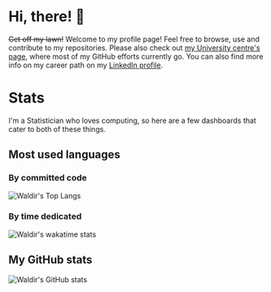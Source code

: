 # Hi, there! :wave:

~~Get off my lawn!~~ Welcome to my profile page! Feel free to browse, use and contribute to my repositories. Please also check out [my University centre's page](https://github.com/ocbe-uio/), where most of my GitHub efforts currently go. You can also find more info on my career path on my [LinkedIn profile](https://www.linkedin.com/in/waldir-leoncio-40899618b/).

# Stats

I'm a Statistician who loves computing, so here are a few dashboards that cater to both of these things.

## Most used languages

### By committed code

![Waldir's Top Langs](https://github-readme-stats.vercel.app/api/top-langs/?username=wleoncio&langs_count=8&layout=compact&theme=dark&hide_title=true&hide_border=true)

### By time dedicated

![Waldir's wakatime stats](https://github-readme-stats.vercel.app/api/wakatime?username=wleoncio&theme=dark&hide_border=true&hide_title=true&v=2)

## My GitHub stats

![Waldir's GitHub stats](https://github-readme-stats.vercel.app/api?username=wleoncio&count_private=true&show_icons=true&theme=dark&hide_title=true&hide_border=true)
